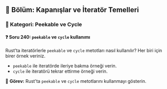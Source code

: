 ## 📘 Bölüm: Kapanışlar ve İteratör Temelleri  
### 🔹 Kategori: Peekable ve Cycle  
#### ❓ Soru 240: `peekable` ve `cycle` kullanımı

Rust'ta iteratörlerle `peekable` ve `cycle` metotları nasıl kullanılır? Her biri için birer örnek veriniz.

- `peekable` ile iteratörde ileriye bakma örneği verin.
- `cycle` ile iteratörü tekrar ettirme örneği verin.

🔧 **Görev:** Rust'ta `peekable` ve `cycle` metotlarını kullanmayı gösterin.
